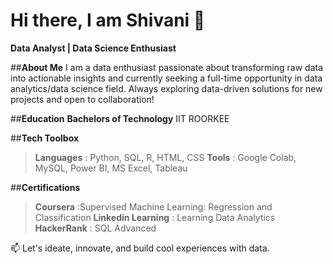 # Hi there, I am Shivani 👋

**Data Analyst | Data Science Enthusiast**

##**About Me**
I am a data enthusiast passionate about transforming raw data into actionable insights and currently seeking a full-time opportunity in data analytics/data science field. Always exploring data-driven solutions for new projects and open to collaboration!

##**Education**
**Bachelors of Technology**
IIT ROORKEE

##**Tech Toolbox**
> **Languages** : Python, SQL, R, HTML, CSS
> **Tools** : Google Colab, MySQL, Power BI, MS Excel, Tableau

##**Certifications**
> **Coursera** :Supervised Machine Learning: Regression and Classification
> **Linkedin Learning** : Learning Data Analytics
> **HackerRank** : SQL Advanced

📫 Let's ideate, innovate, and build cool experiences with data.

